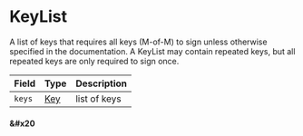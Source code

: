 # KeyList

A list of keys that requires all keys (M-of-M) to sign unless otherwise specified in the documentation. A KeyList may contain repeated keys, but all repeated keys are only required to sign once.

| Field  | Type            | Description  |
| ------ | --------------- | ------------ |
| `keys` | ​[Key](key.md)​ | list of keys |

#### &#x20<a href="#undefined" id="undefined"></a>
